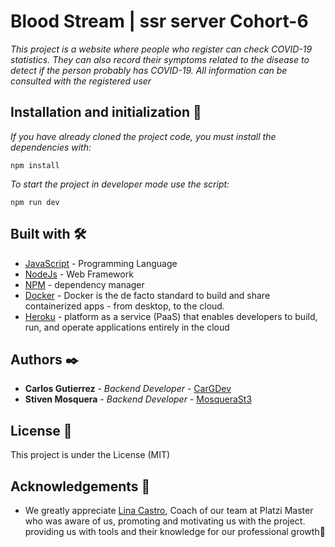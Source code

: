 # Blood Stream | ssr server Cohort-6

_This project is a website where people who register can check COVID-19 statistics. They can also record their symptoms related to the disease to detect if the person probably has COVID-19. All information can be consulted with the registered user_

## Installation and initialization 🔧

_If you have already cloned the project code, you must install the dependencies with:_

```
npm install
```

_To start the project in developer mode use the script:_

```
npm run dev
```

## Built with 🛠️

- [JavaScript](https://www.javascript.com/) - Programming Language
- [NodeJs](https://nodejs.org/en/) - Web Framework
- [NPM](https://www.npmjs.com/) - dependency manager
- [Docker](https://www.docker.com) - Docker is the de facto standard to build and share containerized apps - from desktop, to the cloud. 
- [Heroku](https://www.heroku.com/#) - platform as a service (PaaS) that enables developers to build, run, and operate applications entirely in the cloud


## Authors ✒️

- **Carlos Gutierrez** - _Backend Developer_ - [CarGDev](https://github.com/CarGDev)
- **Stiven Mosquera** - _Backend Developer_ - [MosqueraSt3](https://github.com/MosqueraSt3)

## License 📄

This project is under the License (MIT)

## Acknowledgements 🎁

- We greatly appreciate [Lina Castro](https://github.com/lirrumscode), Coach of our team at Platzi Master who was aware of us, promoting and motivating us with the project. providing us with tools and their knowledge for our professional growth📢